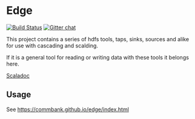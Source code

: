 Edge
====

[![Build Status](https://travis-ci.org/CommBank/edge.svg?branch=master)](https://travis-ci.org/CommBank/edge)
[![Gitter chat](https://badges.gitter.im/CommBank.png)](https://gitter.im/CommBank)

This project contains a series of hdfs tools, taps, sinks, sources and alike
for use with cascading and scalding.

If it is a general tool for reading or writing data with these tools it belongs here.

[Scaladoc]("https://commbank.github.io/edge/latest/api/index.html")

Usage
-----

See https://commbank.github.io/edge/index.html
